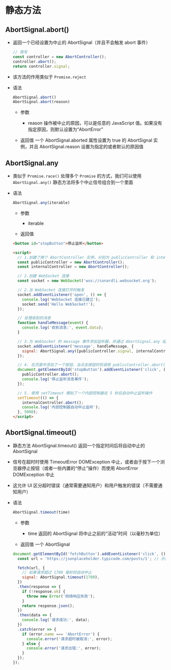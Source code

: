 # 静态方法

## AbortSignal.abort()

+ 返回一个已经设置为中止的 AbortSignal（并且不会触发 abort 事件）

  ```js
  // 简写
  const controller = new AbortController();
  controller.abort();
  return controller.signal;
  ```

+ 该方法的作用类似于 `Promise.reject`

+ 语法

  ```js
  AbortSignal.abort()
  AbortSignal.abort(reason)
  ```

  + 参数

    + reason 操作被中止的原因，可以是任意的 JavaScript 值。如果没有指定原因，则默认设置为“AbortError”

  + 返回值 一个 AbortSignal.aborted 属性设置为 true 的 AbortSignal 实例，并且 AbortSignal.reason 设置为指定的或者默认的原因值

## AbortSignal.any

+ 类似于 `Promise.race()` 处理多个 `Promise` 的方式，我们可以使用 `AbortSignal.any()` 静态方法将多个中止信号组合到一个里面

+ 语法

  ```js
  AbortSignal.any(iterable)
  ```

  + 参数

    + iterable

  + 返回值

  ```html
  <button id="stopButton">停止监听</button>

  <script>
    // 1.创建了两个 AbortController 实例，分别为 publicController 和 internalController
    const publicController = new AbortController();
    const internalController = new AbortController();

    // 2.创建 WebSocket 连接
    const socket = new WebSocket('wss://conardli.websocket.org');

    // 2.当 WebSocket 连接打开时触发
    socket.addEventListener('open', () => {
      console.log('WebSocket 连接已建立');
      socket.send('Hello WebSocket!');
    });

    // 处理收到的消息
    function handleMessage(event) {
      console.log('收到消息:', event.data);
    }

    // 3.为 WebSocket 的 message 事件添加监听器，并通过 AbortSignal.any 组合两个中止信号
    socket.addEventListener('message', handleMessage, {
      signal: AbortSignal.any([publicController.signal, internalController.signal]),
    });

    // 4. 在页面中添加了一个按钮，当点击按钮时将调用 publicController.abort() 来停止监听消息事件
    document.getElementById('stopButton').addEventListener('click', () => {
      publicController.abort();
      console.log('停止监听消息事件');
    });

    // 5. 使用 setTimeout 模拟了一个内部控制器在 5 秒后自动中止监听操作
    setTimeout(() => {
      internalController.abort();
      console.log('内部控制器自动中止监听');
    }, 5000);
  </script>
  ```

## AbortSignal.timeout()

+ 静态方法 AbortSignal.timeout() 返回一个指定时间后将自动中止的 AbortSignal

+ 信号在超时时使用 TimeoutError DOMException 中止，或者由于按下一个浏览器停止按钮（或者一些内置的“停止”操作）而使用 AbortError DOMException 中止
+ 这允许 UI 区分超时错误（通常需要通知用户）和用户触发的错误（不需要通知用户）

+ 语法

  ```js
  AbortSignal.timeout(time)
  ```

  + 参数

    + time 返回的 AbortSignal 将中止之前的“活动”时间（以毫秒为单位）

  + 返回值 一个 AbortSignal

  ```js
  document.getElementById('fetchButton').addEventListener('click', () => {
    const url = 'https://jsonplaceholder.typicode.com/posts/1'; // 示例 API 地址

    fetch(url, {
      // 如果请求超过 1700 毫秒则自动中止
      signal: AbortSignal.timeout(1700),
    })
    .then(response => {
      if (!response.ok) {
        throw new Error('网络响应失败');
      }
      return response.json();
    })
    .then(data => {
      console.log('请求成功:', data);
    })
    .catch(error => {
      if (error.name === 'AbortError') {
        console.error('请求超时被取消:', error);
      } else {
        console.error('请求出错:', error);
      }
    });
  });
  ```
